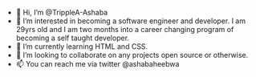 - 👋 Hi, I’m @TrippleA-Ashaba 
- 👀 I’m interested in becoming a software engineer and developer. I am 29yrs old and I am two months into a career changing program of becoming a self taught developer.
- 🌱 I’m currently learning HTML and CSS.
- 💞️ I’m looking to collaborate on any projects open source or otherwise.
- 📫 You can reach me via twitter @ashabaheebwa

<!---
TrippleA-Ashaba/TrippleA-Ashaba is a ✨ special ✨ repository because its `README.md` (this file) appears on your GitHub profile.
You can click the Preview link to take a look at your changes.
--->
